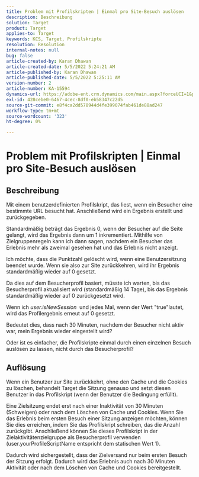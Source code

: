 ```yaml
---
title: Problem mit Profilskripten | Einmal pro Site-Besuch auslösen
description: Beschreibung
solution: Target
product: Target
applies-to: Target
keywords: KCS, Target, Profilskripte
resolution: Resolution
internal-notes: null
bug: false
article-created-by: Karan Dhawan
article-created-date: 5/5/2022 5:24:21 AM
article-published-by: Karan Dhawan
article-published-date: 5/5/2022 5:25:11 AM
version-number: 2
article-number: KA-15594
dynamics-url: https://adobe-ent.crm.dynamics.com/main.aspx?forceUCI=1&pagetype=entityrecord&etn=knowledgearticle&id=aa75b899-33cc-ec11-a7b5-6045bd00db25
exl-id: 428cebe0-6467-4cec-8df0-eb58347c22d5
source-git-commit: e8f4ca2dd578944d4fe399074fab461de88ad247
workflow-type: tm+mt
source-wordcount: '323'
ht-degree: 0%

---
```


# Problem mit Profilskripten | Einmal pro Site-Besuch auslösen

## Beschreibung


Mit einem benutzerdefinierten Profilskript, das liest, wenn ein Besucher eine bestimmte URL besucht hat. Anschließend wird ein Ergebnis erstellt und zurückgegeben.

Standardmäßig beträgt das Ergebnis 0, wenn der Besucher auf die Seite gelangt, wird das Ergebnis dann um 1 inkrementiert. Mithilfe von Zielgruppenregeln kann ich dann sagen, nachdem ein Besucher das Erlebnis mehr als zweimal gesehen hat und das Erlebnis nicht anzeigt.



Ich möchte, dass die Punktzahl gelöscht wird, wenn eine Benutzersitzung beendet wurde. Wenn sie also zur Site zurückkehren, wird ihr Ergebnis standardmäßig wieder auf 0 gesetzt.

Da dies auf dem Besucherprofil basiert, müsste ich warten, bis das Besucherprofil aktualisiert wird (standardmäßig 14 Tage), bis das Ergebnis standardmäßig wieder auf 0 zurückgesetzt wird.

Wenn ich *user.isNewSession*  und jedes Mal, wenn der Wert &quot;true&quot;lautet, wird das Profilergebnis erneut auf 0 gesetzt.



Bedeutet dies, dass nach 30 Minuten, nachdem der Besucher nicht aktiv war, mein Ergebnis wieder eingestellt wird?

Oder ist es einfacher, die Profilskripte einmal durch einen einzelnen Besuch auslösen zu lassen, nicht durch das Besucherprofil?


## Auflösung


Wenn ein Benutzer zur Site zurückkehrt, ohne den Cache und die Cookies zu löschen, behandelt Target die Sitzung genauso und setzt diesen Benutzer in das Profilskript (wenn der Benutzer die Bedingung erfüllt).

Eine Zielsitzung endet erst nach einer Inaktivität von 30 Minuten (Schweigen) oder nach dem Löschen von Cache und Cookies.
Wenn Sie das Erlebnis beim ersten Besuch einer Sitzung anzeigen möchten, können Sie dies erreichen, indem Sie das Profilskript schreiben, das die Anzahl zurückgibt. Anschließend können Sie dieses Profilskript in der Zielaktivitätenzielgruppe als Besucherprofil verwenden (user.yourProfileScriptName entspricht dem statischen Wert 1).



Dadurch wird sichergestellt, dass der Zielversand nur beim ersten Besuch der Sitzung erfolgt. Dadurch wird das Erlebnis auch nach 30 Minuten Aktivität oder nach dem Löschen von Cache und Cookies bereitgestellt.
